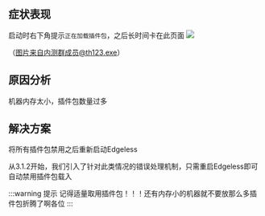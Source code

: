 ## 症状表现
启动时右下角提示`正在加载插件包`，之后长时间卡在此页面
![](https://gitee.com/cnotech/edgeless-wiki-vuepress/raw/master/docs/images/screenshot_1580481154425.png)

（图片来自内测群成员@th123.exe）


## 原因分析
机器内存太小，插件包数量过多



## 解决方案

将所有插件包禁用之后重新启动Edgeless

从3.1.2开始，我们引入了针对此类情况的错误处理机制，只需重启Edgeless即可自动禁用插件包载入
<br>

:::warning 提示
记得适量取用插件包！！！还有内存小的机器就不要放那么多插件包折腾了啊各位
:::